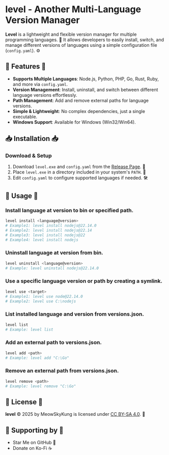 # level - Another Multi-Language Version Manager
**Level** is a lightweight and flexible version manager for multiple programming languages. 💯 It allows developers to easily install, switch, and manage different versions of languages using a simple configuration file (`config.yaml`). ⚙


## 🎉 Features 🎉
- **Supports Multiple Languages**: Node.js, Python, PHP, Go, Rust, Ruby, and more via `config.yaml`.
- **Version Management**: Install, uninstall, and switch between different language versions effortlessly.
- **Path Management**: Add and remove external paths for language versions.
- **Simple & Lightweight**: No complex dependencies, just a single executable.
- **Windows Support**: Available for Windows (Win32/Win64).


## 📥 Installation 📥
### Download & Setup
1. Download `level.exe` and `config.yaml` from the [Release Page](https://example.com/releases). 💾
2. Place `level.exe` in a directory included in your system's `PATH`. 🔧
3. Edit `config.yaml` to configure supported languages if needed. 🛠️


## 🚀 Usage 🚀
### Install language at version to bin or specified path.
```sh
level install <language@version>
# Example1: level install nodejs@22.14.0
# Example2: level install nodejs@22.14
# Example3: level install nodejs@22
# Example4: level install nodejs
```

### Uninstall language at version from bin.
```sh
level uninstall <language@version>
# Example: level uninstall nodejs@22.14.0
```

### Use a specific language version or path by creating a symlink.
```sh
level use <target>
# Example1: level use node@22.14.0
# Example2: level use C:\nodejs
```

### List installed language and version from versions.json.
```sh
level list
# Example: level list
```

### Add an external path to versions.json.
```sh
level add <path>
# Example: level add "C:\Go"
```

### Remove an external path from versions.json.
```sh
level remove <path>
# Example: level remove "C:\Go"
```


## 📜 License 📜
**level** © 2025 by MeowSkyKung is licensed under [CC BY-SA 4.0](https://creativecommons.org/licenses/by-sa/4.0/). 🔖


## 💖 Supporting by 💖
- Star Me on GitHub 🌟
- Donate on Ko-Fi ☕
